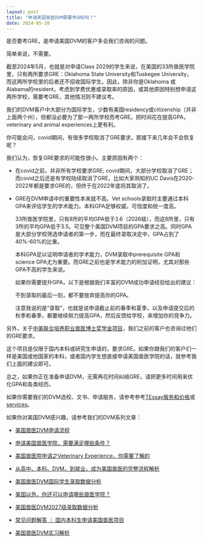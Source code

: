 ```yaml
---
layout: post
title: "申请美国兽医DVM需要考GRE吗？"
date: 2024-05-20
---
```


是否要考GRE，是申请美国DVM的客户多会我们咨询的问题。

简单来说，不需要。

截至2024年5月，也就是对申请Class 2029的学生来说，在美国的33所兽医学院里，只有两所要求GRE：Oklahoma State University和Tuskegee University，而这两所学校里的后者还不招收国际学生。因此，除非你是Oklahoma 或Alabama的resident，考虑到学费优惠或录取率的原因，或其他原因特别想申请这两所学校，需要考GRE，其他情况则不建议考。

我们的DVM客户中大部分为国际学生，少数有美国residency或citizenship（并非上面两个州），但都没必要为了那一两所学校而考GRE。把时间花在提高GPA，veterinary and animal experiences上更有利。

你可能会问，covid期间，有很多学校取消了GRE要求，那接下来几年会不会恢复呢？

我们认为，恢复GRE要求的可能性很小。主要原因有两个：

+ 在covid之前，并非所有学校要求GRE; covid期间，大部分学校取消了GRE；而covid之后还是有学校陆续取消了GRE，比如大家熟知的UC Davis在2020-2022年都是要求GRE的，但终于在2022年底将其取消了。

+ GRE在DVM申请中的重要性本来就不高。Vet schools录取时主要通过本科GPA来评估学生的学术能力。本科GPA足够权威，可信度和统一度高。
        
    33所兽医学院里，只有8所的平均GPA低于3.6（2026级），而这8所里，只有3所的平均GPA低于3.5。可见整个美国DVM项目的GPA要求之高。同时GPA是大部分学校筛选申请者的第一步，而在最终录取决定中，GPA占到了40%-60%的比重。
        
    本科GPA足以证明申请者的学术能力，DVM录取中prerequisite GPA和science GPA尤为重要。而GRE之前也是学术能力的附加证明，尤其对那些GPA不高的学生来说。
    
    如果你需要提升GPA，以下是根据我们丰富的DVM成功申请经验给出的建议：

    不到录取的最后一刻，都不要放弃提高你的GPA。

    注意我说的是“录取”，也就是说申请截止前的春季和夏季，以及申请提交后的秋季和春季，都要继续努力提高GPA，然后反馈给学校，来增加你的竞争力。

另外，关于[中美联合培养职业兽医博士奖学金项目](https://mp.weixin.qq.com/s/HhUc0FqFafjsgMvgmRlsYw)，我们之前的客户也咨询过他们的GRE要求。

这个项目是仅限于国内本科或研究生申请的，要求GRE。如果你跟我们的客户们一样是美国或他国家的本科，或者国内学生想直接申请美国兽医学院的话，就参考我们上面的建议即可。

总之，如果你正在准备申请DVM，无需再花时间纠结GRE，请把更多时间用来优化GPA和各类经历。

如果你需要我们的DVM选校、文书、申请服务，请参考参考[TEssay服务和价格](https://tessay.org/blog/2024/04/02/faq)或[services](https://tessay.org/)。

如果你对美国DVM感兴趣，请参考我们的DVM系列文章：

+ [美国兽医DVM申请流程](https://www.tessay.org/blog/2018/10/05/vmcas)

+ [申请美国兽医学院，需要满足哪些条件？](https://www.tessay.org/blog/2020/12/29/dvm-application)

+ [美国兽医院申请之Veterinary Experience，你需要了解的](https://www.tessay.org/blog/2022/04/18/veterinary-experience)

+ [从高中、本科、DVM，到就业，成为美国兽医的完整流程解析](https://www.tessay.org/blog/2023/03/20/dvm-whole-process)

+ [美国兽医DVM国际学生录取数据分析](https://tessay.org/blog/2022/11/28/dvm-international-admission-analytics)

+ [美国以外，你还可以申请哪些兽医学院？](https://tessay.org/blog/2023/07/18/vet-schools-outside-of-america)

+ [美国兽医DVM2027级录取数据分析](https://tessay.org/blog/2023/08/01/2027-DVM-Admission-Analytics)

+ [常见问题解答 ｜ 国内本科生申请美国兽医项目](https://tessay.org/blog/2023/04/09/dvm-foreign-applicants-faq)

+ [美国兽医DVM实习解析](https://tessay.org/blog/2023/11/01/post-dvm-analytics)
        
